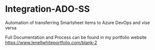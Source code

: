 # Integration-ADO-SS
Automation of transferring Smartsheet items to Azure DevOps and vise versa

Full Documentation and Process can be found in my portfolio website https://www.lenellwhiteportfolio.com/blank-2 
